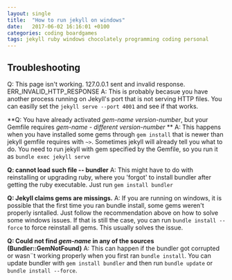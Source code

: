 ```yaml
---
layout: single
title:  "How to run jekyll on windows"
date:   2017-06-02 16:16:01 +0100
categories: coding boardgames
tags: jekyll ruby windows chocolately programming coding personal
---
```




## Troubleshooting
Q: This page isn't working. 127.0.0.1 sent and invalid response. ERR_INVALID_HTTP_RESPONSE
A: This is probably becasue you have another process running on Jekyll's port that is not serving HTTP files. You can easilly set the `jekyll serve --port 4001` and see if that works.

**Q: You have already activated *gem-name version-number*, but your Gemfile requires *gem-name - different version-number* **
A: This happens when you have installed some gems through `gem install` that is newer than jekyll gemfile requires with `~>`. Sometimes jekyll will already tell you what to do. You need to run jekyll with gem specified by the Gemfile, so you run it as `bundle exec jekyll serve`

**Q: cannot load such file -- bundler**
A: This might have to do with reinstalling or upgrading ruby, where you 'forgot' to install bundler after getting the ruby executable. Just run `gem install bundler`

**Q: Jekyll claims gems are missings.**
A: If you are running on windows, it is possible that the first time you ran bundle install, some gems weren't properly isntalled. Just follow the recommendation above on how to solve some windows issues. If that is still the case, you can run `bundle install --force` to force reinstall all gems. This usually solves the issue.

**Q: Could not find *gem-name* in any of the sources (Bundler::GemNotFound)**
A: This can happen if the bundler got corrupted or wasn¨t working properly when you first ran `bundle install`. You can update bundler with `gem install bundler` and then run `bundle update` or `bundle install --force`.